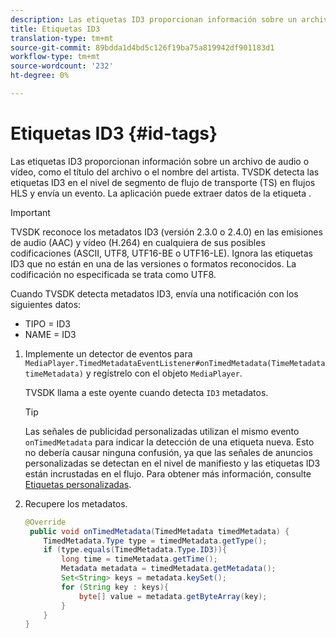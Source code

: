 ```yaml
---
description: Las etiquetas ID3 proporcionan información sobre un archivo de audio o vídeo, como el título del archivo o el nombre del artista. TVSDK detecta las etiquetas ID3 en el nivel de segmento de flujo de transporte (TS) en flujos HLS y envía un evento. La aplicación puede extraer datos de la etiqueta .
title: Etiquetas ID3
translation-type: tm+mt
source-git-commit: 89bdda1d4bd5c126f19ba75a819942df901183d1
workflow-type: tm+mt
source-wordcount: '232'
ht-degree: 0%

---
```



# Etiquetas ID3 {#id-tags}

Las etiquetas ID3 proporcionan información sobre un archivo de audio o vídeo, como el título del archivo o el nombre del artista. TVSDK detecta las etiquetas ID3 en el nivel de segmento de flujo de transporte (TS) en flujos HLS y envía un evento. La aplicación puede extraer datos de la etiqueta .

>[!IMPORTANT]
>
>TVSDK reconoce los metadatos ID3 (versión 2.3.0 o 2.4.0) en las emisiones de audio (AAC) y vídeo (H.264) en cualquiera de sus posibles codificaciones (ASCII, UTF8, UTF16-BE o UTF16-LE). Ignora las etiquetas ID3 que no están en una de las versiones o formatos reconocidos. La codificación no especificada se trata como UTF8.

Cuando TVSDK detecta metadatos ID3, envía una notificación con los siguientes datos:

* TIPO = ID3
* NAME = ID3

1. Implemente un detector de eventos para `MediaPlayer.TimedMetadataEventListener#onTimedMetadata(TimeMetadata timeMetadata)` y regístrelo con el objeto `MediaPlayer`.

   TVSDK llama a este oyente cuando detecta `ID3` metadatos.

   >[!TIP]
   >
   >Las señales de publicidad personalizadas utilizan el mismo evento `onTimedMetadata` para indicar la detección de una etiqueta nueva. Esto no debería causar ninguna confusión, ya que las señales de anuncios personalizadas se detectan en el nivel de manifiesto y las etiquetas ID3 están incrustadas en el flujo. Para obtener más información, consulte [Etiquetas personalizadas](../../tvsdk-2.7-for-android/ad-insertion/custom-tags-configure/c-psdk-android-2.7-custom-tags-configure.md).


1. Recupere los metadatos.

   ```java
   @Override 
    public void onTimedMetadata(TimedMetadata timedMetadata) { 
       TimedMetadata.Type type = timedMetadata.getType(); 
       if (type.equals(TimedMetadata.Type.ID3)){ 
           long time = timeMetadata.getTime(); 
           Metadata metadata = timedMetadata.getMetadata(); 
           Set<String> keys = metadata.keySet(); 
           for (String key : keys){ 
               byte[] value = metadata.getByteArray(key); 
           } 
       } 
   }
   ```

